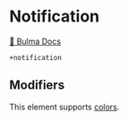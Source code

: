 # Notification

[📖 Bulma Docs](https://bulma.io/documentation/elements/notification/)

```pug
+notification
```

## Modifiers

This element supports [colors](../modifiers.md#colors).
